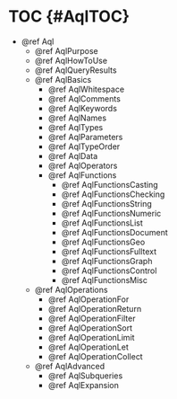 TOC {#AqlTOC}
=============

- @ref Aql
  - @ref AqlPurpose
  - @ref AqlHowToUse
  - @ref AqlQueryResults
  - @ref AqlBasics
    - @ref AqlWhitespace
    - @ref AqlComments
    - @ref AqlKeywords
    - @ref AqlNames
    - @ref AqlTypes
    - @ref AqlParameters
    - @ref AqlTypeOrder
    - @ref AqlData
    - @ref AqlOperators
    - @ref AqlFunctions
      - @ref AqlFunctionsCasting
      - @ref AqlFunctionsChecking
      - @ref AqlFunctionsString
      - @ref AqlFunctionsNumeric
      - @ref AqlFunctionsList
      - @ref AqlFunctionsDocument
      - @ref AqlFunctionsGeo
      - @ref AqlFunctionsFulltext
      - @ref AqlFunctionsGraph
      - @ref AqlFunctionsControl
      - @ref AqlFunctionsMisc
  - @ref AqlOperations
    - @ref AqlOperationFor
    - @ref AqlOperationReturn
    - @ref AqlOperationFilter
    - @ref AqlOperationSort
    - @ref AqlOperationLimit
    - @ref AqlOperationLet
    - @ref AqlOperationCollect
  - @ref AqlAdvanced
    - @ref AqlSubqueries
    - @ref AqlExpansion
